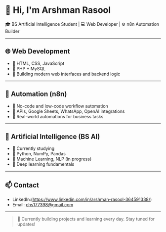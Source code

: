 # 👋 Hi, I'm Arshman Rasool

🎓 BS Artificial Intelligence Student | 💻 Web Developer | ⚙️ n8n Automation Builder

---

## 🌐 Web Development
- 🔹 HTML, CSS, JavaScript
- 🔹 PHP + MySQL
- 🔹 Building modern web interfaces and backend logic

---

## 🔁 Automation (n8n)
- 🔹 No-code and low-code workflow automation
- 🔹 APIs, Google Sheets, WhatsApp, OpenAI integrations
- 🔹 Real-world automations for business tasks

---

## 🤖 Artificial Intelligence (BS AI) 
- 🔹 Currently studying
- 🔹 Python, NumPy, Pandas
- 🔹 Machine Learning, NLP (in progress)
- 🔹 Deep learning fundamentals

---

## 📫 Contact
- LinkedIn:(https://www.linkedin.com/in/arshman-rasool-364591338/)
- Email: chs177398@gmail.com

---

> 🔧 Currently building projects and learning every day. Stay tuned for updates!
